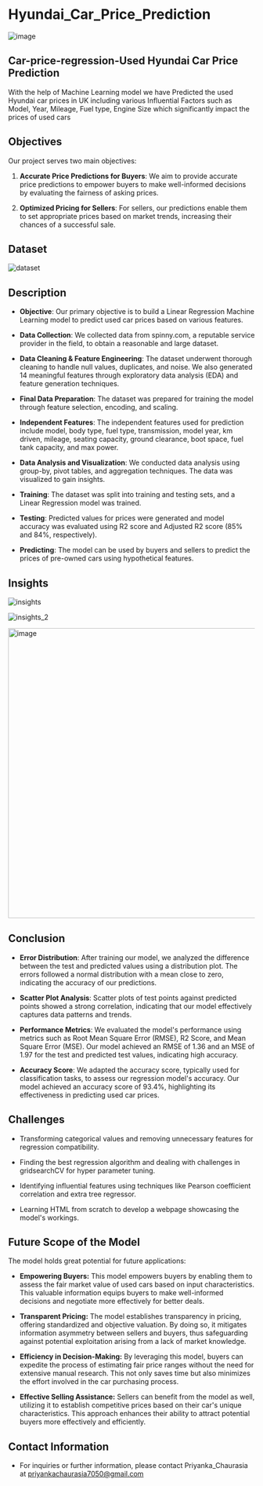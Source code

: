 # Hyundai_Car_Price_Prediction
![image](https://github.com/priyankachaurasiaa/Hyundai_Car_Price_Prediction/assets/134799886/c69a19ea-afe7-4f45-91a1-6e04b49c6220)



## Car-price-regression-Used Hyundai Car Price Prediction

With the help of Machine Learning model we have Predicted the used Hyundai car prices in UK including various Influential Factors such as Model, Year, Mileage, Fuel type, Engine Size which significantly impact the prices of used cars

## Objectives

Our project serves two main objectives:

1. **Accurate Price Predictions for Buyers**: We aim to provide accurate price predictions to empower buyers to make well-informed decisions by evaluating the fairness of asking prices.

2. **Optimized Pricing for Sellers**: For sellers, our predictions enable them to set appropriate prices based on market trends, increasing their chances of a successful sale.


## Dataset

![dataset](https://github.com/priyankachaurasiaa/Hyundai_Car_Price_Prediction/assets/134799886/bb0fe2ed-9a27-41c9-8328-46235f085097)

## Description

- **Objective**: Our primary objective is to build a Linear Regression Machine Learning model to predict used car prices based on various features.

- **Data Collection**: We collected data from spinny.com, a reputable service provider in the field, to obtain a reasonable and large dataset.

- **Data Cleaning & Feature Engineering**: The dataset underwent thorough cleaning to handle null values, duplicates, and noise. We also generated 14 meaningful features through exploratory data analysis (EDA) and feature generation techniques.

- **Final Data Preparation**: The dataset was prepared for training the model through feature selection, encoding, and scaling.

- **Independent Features**: The independent features used for prediction include model, body type, fuel type, transmission, model year, km driven, mileage, seating capacity, ground clearance, boot space, fuel tank capacity, and max power.

- **Data Analysis and Visualization**: We conducted data analysis using group-by, pivot tables, and aggregation techniques. The data was visualized to gain insights.

- **Training**: The dataset was split into training and testing sets, and a Linear Regression model was trained.

- **Testing**: Predicted values for prices were generated and model accuracy was evaluated using R2 score and Adjusted R2 score (85% and 84%, respectively).

- **Predicting**: The model can be used by buyers and sellers to predict the prices of pre-owned cars using hypothetical features.

## Insights
 
![insights](https://github.com/priyankachaurasiaa/Hyundai_Car_Price_Prediction/assets/134799886/ce5f8237-3608-41f3-bff5-5fdea2e2a675)

![insights_2](https://github.com/priyankachaurasiaa/Hyundai_Car_Price_Prediction/assets/134799886/73fcdfa5-6a50-4113-9114-4e2d6e30b2a8)

<img width="591" alt="image" src="https://github.com/priyankachaurasiaa/Hyundai_Car_Price_Prediction/assets/134799886/ff29a56e-132c-41cb-8fa4-19e84d139745">

## Conclusion

- **Error Distribution**: After training our model, we analyzed the difference between the test and predicted values using a distribution plot. The errors followed a normal distribution with a mean close to zero, indicating the accuracy of our predictions.

- **Scatter Plot Analysis**: Scatter plots of test points against predicted points showed a strong correlation, indicating that our model effectively captures data patterns and trends.

- **Performance Metrics**: We evaluated the model's performance using metrics such as Root Mean Square Error (RMSE), R2 Score, and Mean Square Error (MSE). Our model achieved an RMSE of 1.36 and an MSE of 1.97 for the test and predicted test values, indicating high accuracy.

- **Accuracy Score**: We adapted the accuracy score, typically used for classification tasks, to assess our regression model's accuracy. Our model achieved an accuracy score of 93.4%, highlighting its effectiveness in predicting used car prices.

## Challenges

- Transforming categorical values and removing unnecessary features for regression compatibility.

- Finding the best regression algorithm and dealing with challenges in gridsearchCV for hyper parameter tuning.

- Identifying influential features using techniques like Pearson coefficient correlation and extra tree regressor.

- Learning HTML from scratch to develop a webpage showcasing the model's workings.

## Future Scope of the Model

The model holds great potential for future applications:

- **Empowering Buyers:** This model empowers buyers by enabling them to assess the fair market value of used cars based on input characteristics. This valuable information equips buyers to make well-informed decisions and negotiate more effectively for better deals.

- **Transparent Pricing:** The model establishes transparency in pricing, offering standardized and objective valuation. By doing so, it mitigates information asymmetry between sellers and buyers, thus safeguarding against potential exploitation arising from a lack of market knowledge.

- **Efficiency in Decision-Making:** By leveraging this model, buyers can expedite the process of estimating fair price ranges without the need for extensive manual research. This not only saves time but also minimizes the effort involved in the car purchasing process.

- **Effective Selling Assistance:** Sellers can benefit from the model as well, utilizing it to establish competitive prices based on their car's unique characteristics. This approach enhances their ability to attract potential buyers more effectively and efficiently.

## Contact Information

- For inquiries or further information, please contact Priyanka_Chaurasia at priyankachaurasia7050@gmail.com
